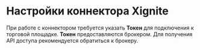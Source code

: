 # Настройки коннектора Xignite

При работе с коннектором требуется указать **Токен** для подключения к торговой площадке. **Токен** предоставляются брокером. Для получения API доступа рекомендуется обратиться к брокеру.
